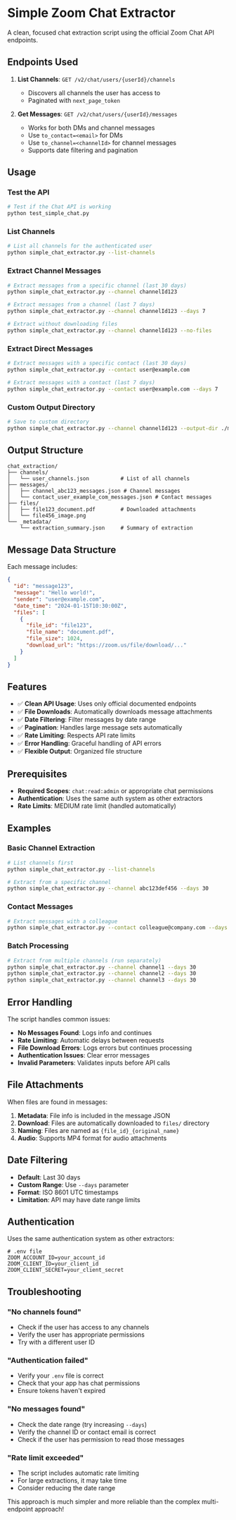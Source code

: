 # Simple Zoom Chat Extractor

A clean, focused chat extraction script using the official Zoom Chat API endpoints.

## Endpoints Used

1. **List Channels**: `GET /v2/chat/users/{userId}/channels`
   - Discovers all channels the user has access to
   - Paginated with `next_page_token`

2. **Get Messages**: `GET /v2/chat/users/{userId}/messages`
   - Works for both DMs and channel messages
   - Use `to_contact=<email>` for DMs
   - Use `to_channel=<channelId>` for channel messages
   - Supports date filtering and pagination

## Usage

### Test the API

```bash
# Test if the Chat API is working
python test_simple_chat.py
```

### List Channels

```bash
# List all channels for the authenticated user
python simple_chat_extractor.py --list-channels
```

### Extract Channel Messages

```bash
# Extract messages from a specific channel (last 30 days)
python simple_chat_extractor.py --channel channelId123

# Extract messages from a channel (last 7 days)
python simple_chat_extractor.py --channel channelId123 --days 7

# Extract without downloading files
python simple_chat_extractor.py --channel channelId123 --no-files
```

### Extract Direct Messages

```bash
# Extract messages with a specific contact (last 30 days)
python simple_chat_extractor.py --contact user@example.com

# Extract messages with a contact (last 7 days)
python simple_chat_extractor.py --contact user@example.com --days 7
```

### Custom Output Directory

```bash
# Save to custom directory
python simple_chat_extractor.py --channel channelId123 --output-dir ./my_chat_data
```

## Output Structure

```
chat_extraction/
├── channels/
│   └── user_channels.json          # List of all channels
├── messages/
│   ├── channel_abc123_messages.json # Channel messages
│   └── contact_user_example_com_messages.json # Contact messages
├── files/
│   ├── file123_document.pdf        # Downloaded attachments
│   └── file456_image.png
└── _metadata/
    └── extraction_summary.json     # Summary of extraction
```

## Message Data Structure

Each message includes:

```json
{
  "id": "message123",
  "message": "Hello world!",
  "sender": "user@example.com",
  "date_time": "2024-01-15T10:30:00Z",
  "files": [
    {
      "file_id": "file123",
      "file_name": "document.pdf",
      "file_size": 1024,
      "download_url": "https://zoom.us/file/download/..."
    }
  ]
}
```

## Features

- ✅ **Clean API Usage**: Uses only official documented endpoints
- ✅ **File Downloads**: Automatically downloads message attachments
- ✅ **Date Filtering**: Filter messages by date range
- ✅ **Pagination**: Handles large message sets automatically
- ✅ **Rate Limiting**: Respects API rate limits
- ✅ **Error Handling**: Graceful handling of API errors
- ✅ **Flexible Output**: Organized file structure

## Prerequisites

- **Required Scopes**: `chat:read:admin` or appropriate chat permissions
- **Authentication**: Uses the same auth system as other extractors
- **Rate Limits**: MEDIUM rate limit (handled automatically)

## Examples

### Basic Channel Extraction

```bash
# List channels first
python simple_chat_extractor.py --list-channels

# Extract from a specific channel
python simple_chat_extractor.py --channel abc123def456 --days 30
```

### Contact Messages

```bash
# Extract messages with a colleague
python simple_chat_extractor.py --contact colleague@company.com --days 14
```

### Batch Processing

```bash
# Extract from multiple channels (run separately)
python simple_chat_extractor.py --channel channel1 --days 30
python simple_chat_extractor.py --channel channel2 --days 30
python simple_chat_extractor.py --channel channel3 --days 30
```

## Error Handling

The script handles common issues:

- **No Messages Found**: Logs info and continues
- **Rate Limiting**: Automatic delays between requests
- **File Download Errors**: Logs errors but continues processing
- **Authentication Issues**: Clear error messages
- **Invalid Parameters**: Validates inputs before API calls

## File Attachments

When files are found in messages:

1. **Metadata**: File info is included in the message JSON
2. **Download**: Files are automatically downloaded to `files/` directory
3. **Naming**: Files are named as `{file_id}_{original_name}`
4. **Audio**: Supports MP4 format for audio attachments

## Date Filtering

- **Default**: Last 30 days
- **Custom Range**: Use `--days` parameter
- **Format**: ISO 8601 UTC timestamps
- **Limitation**: API may have date range limits

## Authentication

Uses the same authentication system as other extractors:

```env
# .env file
ZOOM_ACCOUNT_ID=your_account_id
ZOOM_CLIENT_ID=your_client_id
ZOOM_CLIENT_SECRET=your_client_secret
```

## Troubleshooting

### "No channels found"
- Check if the user has access to any channels
- Verify the user has appropriate permissions
- Try with a different user ID

### "Authentication failed"
- Verify your `.env` file is correct
- Check that your app has chat permissions
- Ensure tokens haven't expired

### "No messages found"
- Check the date range (try increasing `--days`)
- Verify the channel ID or contact email is correct
- Check if the user has permission to read those messages

### "Rate limit exceeded"
- The script includes automatic rate limiting
- For large extractions, it may take time
- Consider reducing the date range

This approach is much simpler and more reliable than the complex multi-endpoint approach!
